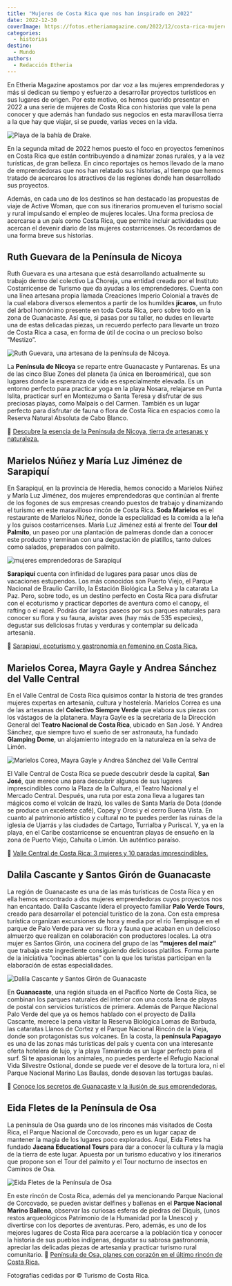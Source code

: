 ```yaml
---
title: "Mujeres de Costa Rica que nos han inspirado en 2022"
date: 2022-12-30
coverImage: https://fotos.etheriamagazine.com/2022/12/costa-rica-mujeres-bahia-drake-corcovado.jpg
categories: 
  - historias
destino: 
  - Mundo
authors: 
  - Redacción Etheria
---
```


En Etheria Magazine apostamos por dar voz a las mujeres emprendedoras y más si dedican 
su tiempo y esfuerzo a desarrollar proyectos turísticos en sus lugares de origen. Por 
este motivo, os hemos querido presentar en 2022 a una serie de mujeres de Costa Rica con 
historias que vale la pena conocer y que además han fundado sus negocios en esta 
maravillosa tierra a la que hay que viajar, si se puede, varias veces en la vida. 

![Playa de la bahía de Drake.](https://fotos.etheriamagazine.com/2022/12/costa-rica-mujeres-bahia-drake-corcovado.jpg "Playa de la bahía de Drake.")

En la segunda mitad de 2022 hemos puesto el foco en proyectos femeninos en Costa Rica 
que están contribuyendo a dinamizar zonas rurales, y a la vez turísticas, de gran 
belleza. En cinco reportajes os hemos llevado de la mano de emprendedoras que nos han 
relatado sus historias, al tiempo que hemos tratado de acercaros los atractivos de las 
regiones donde han desarrollado sus proyectos. 

Además, en cada uno de los destinos se han destacado las propuestas de viaje de Active 
Woman, que con sus itinerarios promueven el turismo social y rural impulsando el empleo 
de mujeres locales. Una forma preciosa de acercarse a un país como Costa Rica, que 
permite incluir actividades que acercan el devenir diario de las mujeres costarricenses. 
Os recordamos de una forma breve sus historias. 

## Ruth Guevara de la Península de Nicoya

Ruth Guevara es una artesana que está desarrollando actualmente su trabajo dentro del 
colectivo La Choreja, una entidad creada por el Instituto Costarricense de Turismo que 
da ayudas a los emprendedores. Cuenta con una línea artesana propia llamada Creaciones 
Imperio Colonial a través de la cual elabora diversos elementos a partir de los humildes 
**jícaros**, un fruto del árbol homónimo presente en toda Costa Rica, pero sobre todo en 
la zona de Guanacaste. Así que, si pasas por su taller, no dudes en llevarte una de 
estas delicadas piezas, un recuerdo perfecto para llevarte un trozo de Costa Rica a 
casa, en forma de útil de cocina o un precioso bolso “Mestizo”. 

![Ruth Guevara, una artesana de la península de Nicoya.](https://fotos.etheriamagazine.com/2022/12/ruth-guevara-nicoya.jpg "Ruth Guevara, una artesana de la península de Nicoya.")

La **Península de Nicoya** se reparte entre Guanacaste y Puntarenas. Es una de las cinco 
Blue Zones del planeta (la única en Iberoamérica), que son lugares donde la esperanza de 
vida es especialmente elevada. Es un entorno perfecto para practicar yoga en la playa 
Nosara, relajarse en Punta Islita, practicar surf en Montezuma o Santa Teresa y 
disfrutar de sus preciosas playas, como Malpaís o del Carmen. También es un lugar 
perfecto para disfrutar de fauna o flora de Costa Rica en espacios como la Reserva 
Natural Absoluta de Cabo Blanco. 

📍 [Descubre la esencia de la Península de Nicoya, tierra de artesanas y 
naturaleza.](https://etheriamagazine.com/2022/07/15/que-ver-peninsula-nicoya-costa-rica/) 

## Marielos Núñez y María Luz Jiménez de Sarapiquí

En Sarapiquí, en la provincia de Heredia, hemos conocido a Marielos Núñez y María Luz 
Jiménez, dos mujeres emprendedoras que continúan al frente de los fogones de sus 
empresas creando puestos de trabajo y dinamizando el turismo en este maravilloso rincón 
de Costa Rica. **Soda Marielos** es el restaurante de Marielos Núñez, donde la 
especialidad es la comida a la leña y los guisos costarricenses. María Luz Jiménez está 
al frente del **Tour del Palmito**, un paseo por una plantación de palmeras donde dan a 
conocer este producto y terminan con una degustación de platillos, tanto dulces como 
salados, preparados con palmito. 

![mujeres emprendedoras de Sarapiquí](https://fotos.etheriamagazine.com/2022/12/Marielos-maria-luz-sarapiqui-costa-rica.jpg "Marielos Núñez y María Luz Jiménez de Sarapiquí.")

**Sarapiquí** cuenta con infinidad de lugares para pasar unos días de vacaciones 
estupendos. Los más conocidos son Puerto Viejo, el Parque Nacional de Braulio Carrillo, 
la Estación Biológica La Selva y la catarata La Paz. Pero, sobre todo, es un destino 
perfecto en Costa Rica para disfrutar con el ecoturismo y practicar deportes de aventura 
como el canopy, el rafting o el rapel. Podrás dar largos paseos por sus parques 
naturales para conocer su flora y su fauna, avistar aves (hay más de 535 especies), 
degustar sus deliciosas frutas y verduras y contemplar su delicada artesanía. 

📍 [Sarapiquí, ecoturismo y gastronomía en femenino en Costa 
Rica.](https://etheriamagazine.com/2022/08/18/que-ver-sarapiqui-costa-rica/) 

## Marielos Corea, Mayra Gayle y Andrea Sánchez del Valle Central

En el Valle Central de Costa Rica quisimos contar la historia de tres grandes mujeres 
expertas en artesanía, cultura y hostelería. Marielos Correa es una de las artesanas del 
**Colectivo Siempre Verde** que elabora sus piezas con los vástagos de la platanera. 
Mayra Gayle es la secretaria de la Dirección General del **Teatro Nacional de Costa 
Rica**, ubicado en San José. Y Andrea Sánchez, que siempre tuvo el sueño de ser 
astronauta, ha fundado **Glamping Dome**, un alojamiento integrado en la naturaleza en 
la selva de Limón. 

![Marielos Corea, Mayra Gayle y Andrea Sánchez del Valle Central](https://fotos.etheriamagazine.com/2022/12/Marielos-Mayra-Andrea-valle-central-costa-rica.jpg "Marielos Corea, Mayra Gayle y Andrea Sánchez del Valle Central.")

El Valle Central de Costa Rica se puede descubrir desde la capital, **San José**, que 
merece una para descubrir algunos de sus lugares imprescindibles como la Plaza de la 
Cultura, el Teatro Nacional y el Mercado Central. Después, una ruta por esta zona lleva 
a lugares tan mágicos como el volcán de Irazú, los valles de Santa María de Dota (donde 
se produce un excelente café), Copey y Orosi y el cerro Buena Vista. En cuanto al 
patrimonio artístico y cultural no te puedes perder las ruinas de la iglesia de Ujarrás 
y las ciudades de Cartago, Turrialba y Puriscal. Y, ya en la playa, en el Caribe 
costarricense se encuentran playas de ensueño en la zona de Puerto Viejo, Cahuita o 
Limón. Un auténtico paraíso. 

📍 [Valle Central de Costa Rica: 3 mujeres y 10 paradas 
imprescindibles.](https://etheriamagazine.com/2022/09/16/valle-central-caribe-costa-rica/) 

## Dalila Cascante y Santos Girón de Guanacaste

La región de Guanacaste es una de las más turísticas de Costa Rica y en ella hemos 
encontrado a dos mujeres emprendedoras cuyos proyectos nos han encantado. Dalila 
Cascante lidera el proyecto familiar **Palo Verde Tours**, creado para desarrollar el 
potencial turístico de la zona. Con esta empresa turística organizan excursiones de hora 
y media por el río Tempisque en el parque de Palo Verde para ver su flora y fauna que 
acaban en un delicioso almuerzo que realizan en colaboración con productores locales. La 
otra mujer es Santos Girón, una cocinera del grupo de las **“mujeres del maíz”** que 
trabaja este ingrediente consiguiendo deliciosos platillos. Forma parte de la iniciativa 
“cocinas abiertas” con la que los turistas participan en la elaboración de estas 
especialidades. 

![Dalila Cascante y Santos Girón de Guanacaste](https://fotos.etheriamagazine.com/2022/12/guanacaste-dalila-santos.jpg "Dalila Cascante y Santos Girón de Guanacaste.")

En **Guanacaste**, una región situada en el Pacífico Norte de Costa Rica, se combinan 
los parques naturales del interior con una costa llena de playas de postal con servicios 
turísticos de primera. Además de Parque Nacional Palo Verde del que ya os hemos hablado 
con el proyecto de Dalila Cascante, merece la pena visitar la Reserva Biológica Lomas de 
Barbuda, las cataratas Llanos de Cortez y el Parque Nacional Rincón de la Vieja, donde 
son protagonistas sus volcanes. En la costa, la **península Papagayo** es una de las 
zonas más turísticas del país y cuenta con una interesante oferta hotelera de lujo, y la 
playa Tamarindo es un lugar perfecto para el surf. Si te apasionan los animales, no 
puedes perderte el Refugio Nacional Vida Silvestre Ostional, donde se puede ver el 
desove de la tortura lora, ni el Parque Nacional Marino Las Baulas, donde desovan las 
tortugas baulas. 

📍 [Conoce los secretos de Guanacaste y la ilusión de sus 
emprendedoras.](https://etheriamagazine.com/2022/10/27/emprendedoras-guanacaste-costa-rica/) 

## Eida Fletes de la Península de Osa

La península de Osa guarda uno de los rincones más visitados de Costa Rica, el Parque 
Nacional de Corcovado, pero es un lugar capaz de mantener la magia de los lugares poco 
explorados. Aquí, Eida Fletes ha fundado **Jacana Educational Tours** para dar a conocer 
la cultura y la magia de la tierra de este lugar. Apuesta por un turismo educativo y los 
itinerarios que propone son el Tour del palmito y el Tour nocturno de insectos en 
Caminos de Osa. 

![Eida Fletes de la Península de Osa](https://fotos.etheriamagazine.com/2022/12/mujeres-Eida-Fletes-costa-rica.jpg "Eida Fletes de la Península de Osa.")

En este rincón de Costa Rica, además del ya mencionando Parque Nacional de Corcovado, se 
pueden avistar delfines y ballenas en el **Parque Nacional Marino Ballena**, observar 
las curiosas esferas de piedras del Diquís, (unos restos arqueológicos Patrimonio de la 
Humanidad por la Unesco) y divertirse con los deportes de aventuras. Pero, además, es 
uno de los mejores lugares de Costa Rica para acercarse a la población tica y conocer la 
historia de sus pueblos indígenas, degustar su sabrosa gastronomía, apreciar las 
delicadas piezas de artesanía y practicar turismo rural comunitario. 📍 [Península de 
Osa, planes con corazón en el último rincón de Costa 
Rica.](https://etheriamagazine.com/2022/11/30/costa-rica-planes-peninsula-de-osa-corcovado/) 

Fotografías cedidas por © Turismo de Costa Rica.
